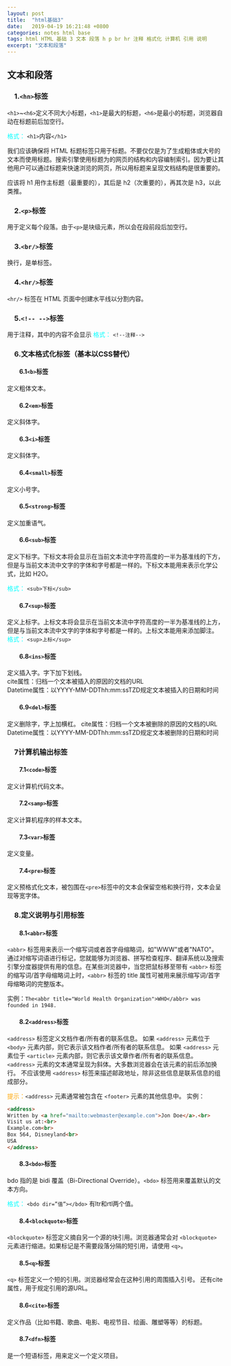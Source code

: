 ```yaml
---
layout: post
title:  "html基础3"
date:   2019-04-19 16:21:48 +0800
categories: notes html base
tags: html HTML 基础 3 文本 段落 h p br hr 注释 格式化 计算机 引用 说明
excerpt: "文本和段落"
---
```


## 文本和段落

### &emsp;1.`<hn>`标签

`<h1>`~`<h6>`定义不同大小标题，`<h1>`是最大的标题，`<h6>`是最小的标题，浏览器自动在标题前后加空行。

<font color="aqua">格式：</font>
`<h1>`内容`</h1>`

我们应该确保将 HTML 标题标签只用于标题。不要仅仅是为了生成粗体或大号的文本而使用标题。搜索引擎使用标题为的网页的结构和内容编制索引。因为要让其他用户可以通过标题来快速浏览的网页，所以用标题来呈现文档结构是很重要的。  

应该将 h1 用作主标题（最重要的），其后是 h2（次重要的），再其次是 h3，以此类推。  

### &emsp;2.`<p>`标签

用于定义每个段落。由于`<p>`是块级元素，所以会在段前段后加空行。  

### &emsp;3.`<br/>`标签

换行，是单标签。

### &emsp;4.`<hr/>`标签

`<hr/>` 标签在 HTML 页面中创建水平线以分割内容。

### &emsp;5.`<!-- -->`标签

用于注释，其中的内容不会显示
<font color="aqua">格式：</font>
`<!--注释-->`

### &emsp;6.文本格式化标签（基本以CSS替代）

#### &emsp;&emsp;6.1`<b>`标签

定义粗体文本。

#### &emsp;&emsp;6.2`<em>`标签

定义斜体字。

#### &emsp;&emsp;6.3`<i>`标签

定义斜体字。

#### &emsp;&emsp;6.4`<small>`标签

定义小号字。

#### &emsp;&emsp;6.5`<strong>`标签

定义加重语气。

#### &emsp;&emsp;6.6`<sub>`标签

定义下标字。下标文本将会显示在当前文本流中字符高度的一半为基准线的下方，但是与当前文本流中文字的字体和字号都是一样的。下标文本能用来表示化学公式，比如 H2O。

<font color="aqua">格式：</font>
`<sub>下标</sub>`

#### &emsp;&emsp;6.7`<sup>`标签

定义上标字。上标文本将会显示在当前文本流中字符高度的一半为基准线的上方，但是与当前文本流中文字的字体和字号都是一样的。上标文本能用来添加脚注。
<font color="aqua">格式：</font>
`<sup>上标</sup>`

#### &emsp;&emsp;6.8`<ins>`标签

定义插入字。字下加下划线。  
cite属性：归档一个文本被插入的原因的文档的URL  
Datetime属性：以YYYY-MM-DDThh:mm:ssTZD规定文本被插入的日期和时间  

#### &emsp;&emsp;6.9`<del>`标签

定义删除字，字上加横杠。
cite属性：归档一个文本被删除的原因的文档的URL
Datetime属性：以YYYY-MM-DDThh:mm:ssTZD规定文本被删除的日期和时间

### &emsp;7计算机输出标签

#### &emsp;&emsp;7.1`<code>`标签

定义计算机代码文本。

#### &emsp;&emsp;7.2`<samp>`标签

定义计算机程序的样本文本。

#### &emsp;&emsp;7.3`<var>`标签

定义变量。

#### &emsp;&emsp;7.4`<pre>`标签

定义预格式化文本，被包围在`<pre>`标签中的文本会保留空格和换行符，文本会呈现等宽字体。

### &emsp;8.定义说明与引用标签

#### &emsp;&emsp;8.1`<abbr>`标签

`<abbr>` 标签用来表示一个缩写词或者首字母缩略词，如"WWW"或者"NATO"。
通过对缩写词语进行标记，您就能够为浏览器、拼写检查程序、翻译系统以及搜索引擎分度器提供有用的信息。在某些浏览器中，当您把鼠标移至带有 `<abbr>` 标签的缩写词/首字母缩略词上时，`<abbr>` 标签的 title 属性可被用来展示缩写词/首字母缩略词的完整版本。  

实例：`The<abbr title="World Health Organization">WHO</abbr> was founded in 1948.`

#### &emsp;&emsp;8.2`<address>`标签

`<address>` 标签定义文档作者/所有者的联系信息。
如果 `<address>` 元素位于 `<body>` 元素内部，则它表示该文档作者/所有者的联系信息。
如果 `<address>` 元素位于 `<article>` 元素内部，则它表示该文章作者/所有者的联系信息。
`<address>` 元素的文本通常呈现为斜体。大多数浏览器会在该元素的前后添加换行。
不应该使用 `<address>` 标签来描述邮政地址，除非这些信息是联系信息的组成部分。

<font color="orange">提示：</font>`<address>` 元素通常被包含在 `<footer>` 元素的其他信息中。
实例：

```html
<address>
Written by <a href="mailto:webmaster@example.com">Jon Doe</a>.<br> 
Visit us at:<br>
Example.com<br>
Box 564, Disneyland<br>
USA
</address>
```

#### &emsp;&emsp;8.3`<bdo>`标签

bdo 指的是 bidi 覆盖（Bi-Directional Override）。`<bdo>` 标签用来覆盖默认的文本方向。

<font color="aqua">格式：</font>
`<bdo dir=”值”></bdo>` 有ltr和rtl两个值。

#### &emsp;&emsp;8.4`<blockquote>`标签

`<blockquote>` 标签定义摘自另一个源的块引用。浏览器通常会对 `<blockquote>` 元素进行缩进。如果标记是不需要段落分隔的短引用，请使用 `<q>`。

#### &emsp;&emsp;8.5`<q>`标签

`<q>` 标签定义一个短的引用。浏览器经常会在这种引用的周围插入引号。
还有cite属性，用于规定引用的源URL。

#### &emsp;&emsp;8.6`<cite>`标签

定义作品（比如书籍、歌曲、电影、电视节目、绘画、雕塑等等）的标题。

#### &emsp;&emsp;8.7`<dfn>`标签

是一个短语标签，用来定义一个定义项目。
